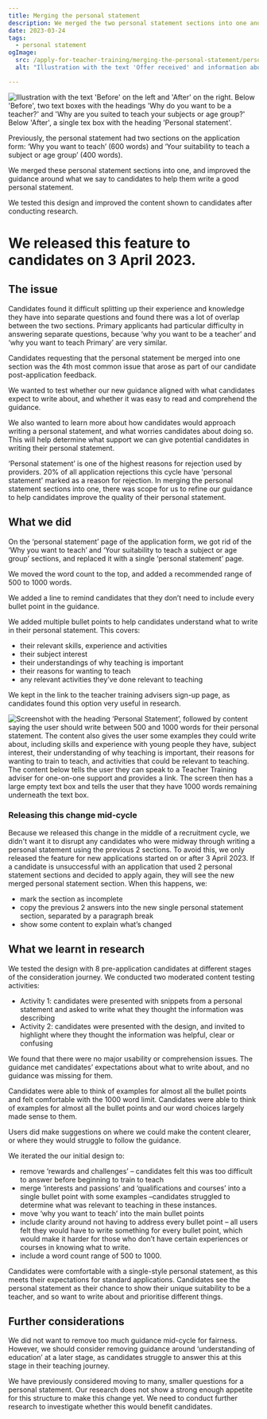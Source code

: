 ```yaml
---
title: Merging the personal statement 
description: We merged the two personal statement sections into one and improved the guidance around what we say to candidates to help them write a good personal statement
date: 2023-03-24
tags:
  - personal statement
ogImage:
  src: /apply-for-teacher-training/merging-the-personal-statement/personal-statement-cover-image.png
  alt: "Illustration with the text 'Offer received' and information about doing an 8 week subject knowledge enhancement course in physics"

---
```

![Illustration with the text 'Before' on the left and 'After' on the right. Below 'Before', two text boxes with the headings 'Why do you want to be a teacher?' and 'Why are you suited to teach your subjects or age group?' Below 'After', a single tex box with the heading 'Personal statement'.](personal-statement-cover-image.png)

Previously, the personal statement had two sections on the application form: ‘Why you want to teach’ (600 words) and ‘Your suitability to teach a subject or age group’ (400 words). 

We merged these personal statement sections into one, and improved the guidance around what we say to candidates to help them write a good personal statement. 

We tested this design and improved the content shown to candidates after conducting research. 
# We released this feature to candidates on 3 April 2023.

## The issue

Candidates found it difficult splitting up their experience and knowledge they have into separate questions and found there was a lot of overlap between the two sections. Primary applicants had particular difficulty in answering separate questions, because ‘why you want to be a teacher’ and ‘why you want to teach Primary’ are very similar. 

Candidates requesting that the personal statement be merged into one section was the 4th most common issue that arose as part of our candidate post-application feedback. 

We wanted to test whether our new guidance aligned with what candidates expect to write about, and whether it was easy to read and comprehend the guidance. 

We also wanted to learn more about how candidates would approach writing a personal statement, and what worries candidates about doing so. This will help determine what support we can give potential candidates in writing their personal statement. 


‘Personal statement’ is one of the highest reasons for rejection used by providers. 20% of all application rejections this cycle have 'personal statement' marked as a reason for rejection. In merging the personal statement sections into one, there was scope for us to refine our guidance to help candidates improve the quality of their personal statement. 


## What we did

On the ‘personal statement’ page of the application form, we got rid of the ‘Why you want to teach’ and ‘Your suitability to teach a subject or age group’ sections, and replaced it with a single ‘personal statement’ page. 

We moved the word count to the top, and added a recommended range of 500 to 1000 words. 

We added a line to remind candidates that they don’t need to include every bullet point in the guidance. 

We added multiple bullet points to help candidates understand what to write in their personal statement. This covers:

* their relevant skills, experience and activities 
* their subject interest 
* their understandings of why teaching is important 
* their reasons for wanting to teach 
* any relevant activities they’ve done relevant to teaching 

We kept in the link to the teacher training advisers sign-up page, as candidates found this option very useful in research. 

![Screenshot with the heading ‘Personal Statement’, followed by content saying the user should write between 500 and 1000 words for their personal statement. The content also gives the user some examples they could write about, including skills and experience with young people they have, subject interest, their understanding of why teaching is important, their reasons for wanting to train to teach, and activities that could be relevant to teaching. The content below tells the user they can speak to a Teacher Training adviser for one-on-one support and provides a link. The screen then has a large empty text box and tells the user that they have 1000 words remaining underneath the text box.](merged-personal-statement.png)

### Releasing this change mid-cycle

Because we released this change in the middle of a recruitment cycle, we didn't want it to disrupt any candidates who were midway through writing a personal statement using the previous 2 sections.
To avoid this, we only released the feature for new applications started on or after 3 April 2023.
If a candidate is unsuccessful with an application that used 2 personal statement sections and decided to apply again, they will see the new merged personal statement section. When this happens, we:
* mark the section as incomplete
* copy the previous 2 answers into the new single personal statement section, separated by a paragraph break
* show some content to explain what’s changed

## What we learnt in research

We tested the design with 8 pre-application candidates at different stages of the consideration journey. We conducted two moderated content testing activities:

* Activity 1: candidates were presented with snippets from a personal statement and asked to write what they thought the information was describing 
* Activity 2: candidates were presented with the design, and invited to highlight where they thought the information was helpful, clear or confusing

We found that there were no major usability or comprehension issues. The guidance met candidates’ expectations about what to write about, and no guidance was missing for them. 

Candidates were able to think of examples for almost all the bullet points and felt comfortable with the 1000 word limit. Candidates were able to think of examples for almost all the bullet points and our word choices largely made sense to them. 

Users did make suggestions on where we could make the content clearer, or where they would struggle to follow the guidance.

We iterated the our initial design to:

* remove ‘rewards and challenges’ – candidates felt this was too difficult to answer before beginning to train to teach
* merge ‘interests and passions’ and ‘qualifications and courses’ into a single bullet point with some examples –candidates struggled to determine what was relevant to teaching in these instances.
* move ‘why you want to teach’ into the main bullet points 
* include clarity around not having to address every bullet point – all users felt they would have to write something for every bullet point, which would make it harder for those who don’t have certain experiences or courses in knowing what to write. 
* include a word count range of 500 to 1000. 


Candidates were comfortable with a single-style personal statement, as this meets their expectations for standard applications. Candidates see the personal statement as their chance to show their unique suitability to be a teacher, and so want to write about and prioritise different things. 


## Further considerations

We did not want to remove too much guidance mid-cycle for fairness. However, we should consider removing guidance around ‘understanding of education’ at a later stage, as candidates struggle to answer this at this stage in their teaching journey. 

We have previously considered moving to many, smaller questions for a personal statement. Our research does not show a strong enough appetite for this structure to make this change yet. We need to conduct further research to investigate whether this would benefit candidates. 

